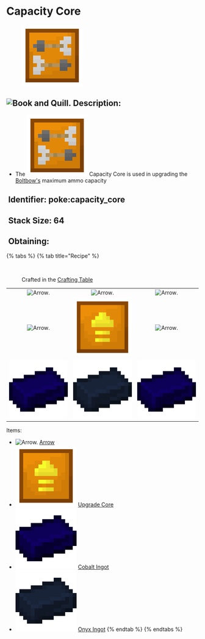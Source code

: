 # Capacity Core

<figure><img src="https://github.com/ItsMePok/PFE/blob/wikiAssets/wikiMain/capacity_core.png?raw=true" alt=""><figcaption></figcaption></figure>

## <img src="https://minecraft.wiki/images/Book_and_Quill_JE2_BE2.png?2128f" alt="Book and Quill." data-size="line"> Description: <a href="#description" id="description"></a>

* The <img src="https://github.com/ItsMePok/PFE/blob/wikiAssets/wikiMain/capacity_core.png?raw=true" alt="Capacity Core." data-size="line"> Capacity Core is used in upgrading the [Boltbow's](../../weapons/boltbows/boltbow.md) maximum ammo capacity

## <img src="https://minecraft.wiki/images/Name_Tag_JE2_BE2.png?cbdc1" alt="" data-size="line"> Identifier: **poke:capacity\_core** <a href="#identifier" id="identifier"></a>

## <img src="https://minecraft.wiki/images/Light_Gray_Bundle_JE1_BE1.png?b552e" alt="" data-size="line"> Stack Size: 64 <a href="#stack-size" id="stack-size"></a>

## <img src="https://minecraft.wiki/images/thumb/Crafting_Table_JE4_BE3.png/150px-Crafting_Table_JE4_BE3.png?5767f" alt="" data-size="line"> Obtaining: <a href="#obtaining" id="obtaining"></a>

{% tabs %}
{% tab title="Recipe" %}
<figure><img src="https://minecraft.wiki/images/thumb/Crafting_Table_JE4_BE3.png/150px-Crafting_Table_JE4_BE3.png?5767f" alt=""><figcaption><p>Crafted in the <a href="https://minecraft.wiki/w/Crafting_Table">Crafting Table</a></p></figcaption></figure>

|                                                                                                                                      |                                                                                                        |                                                                                                                                      |
| :----------------------------------------------------------------------------------------------------------------------------------: | :----------------------------------------------------------------------------------------------------: | :----------------------------------------------------------------------------------------------------------------------------------: |
|                               ![Arrow.](https://minecraft.wiki/images/Arrow_\(item\)_JE1_BE1.png?93ac1)                              |                ![Arrow.](https://minecraft.wiki/images/Arrow_\(item\)_JE1_BE1.png?93ac1)               |                               ![Arrow.](https://minecraft.wiki/images/Arrow_\(item\)_JE1_BE1.png?93ac1)                              |
|                               ![Arrow.](https://minecraft.wiki/images/Arrow_\(item\)_JE1_BE1.png?93ac1)                              | ![Upgrade core](https://github.com/ItsMePok/PFE/blob/wikiAssets/wikiMain/upgrade_core.png?raw=true) |                               ![Arrow.](https://minecraft.wiki/images/Arrow_\(item\)_JE1_BE1.png?93ac1)                              |
| <img src="https://github.com/ItsMePok/PFE/blob/wikiAssets/wikiMain/cobalt_ingot.png?raw=true" alt="Cobalt Ingot." data-size="original"> |     ![Onyx Ingot.](https://github.com/ItsMePok/PFE/blob/wikiAssets/wikiMain/onyx_ingot.png?raw=true)    | <img src="https://github.com/ItsMePok/PFE/blob/wikiAssets/wikiMain/cobalt_ingot.png?raw=true" alt="Cobalt Ingot." data-size="original"> |

Items:

* <img src="https://minecraft.wiki/images/Arrow_(item)_JE1_BE1.png?93ac1" alt="Arrow." data-size="line"> [Arrow](https://minecraft.wiki/w/Arrow)
* <img src="https://github.com/ItsMePok/PFE/blob/wikiAssets/wikiMain/upgrade_core.png?raw=true" alt="Upgrade core" data-size="line"> [Upgrade Core](upgrade-core.md)
* <img src="https://github.com/ItsMePok/PFE/blob/wikiAssets/wikiMain/cobalt_ingot.png?raw=true" alt="Cobalt Ingot." data-size="line"> [Cobalt Ingot](../ingots/cobalt-ingot.md)
* <img src="https://github.com/ItsMePok/PFE/blob/wikiAssets/wikiMain/onyx_ingot.png?raw=true" alt="Onyx Ingot." data-size="line"> [Onyx Ingot](../ingots/onyx-ingot.md)
{% endtab %}
{% endtabs %}

